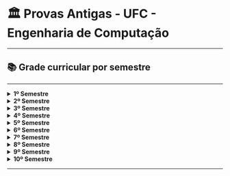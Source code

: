 # 🏛️ Provas Antigas - UFC - Engenharia de Computação

---

## 📚 Grade curricular por semestre

---

<details>
  <summary><strong>1º Semestre</strong></summary>
  
  - [CÁLCULO 1](https://github.com/VictorEdu-Dev/UFC-old-exams-comp-eng/tree/main/01%C2%B0%20Per%C3%ADodo/C%C3%81LCULO%201)
  - [FÍSICA GERAL 1](https://github.com/VictorEdu-Dev/UFC-old-exams-comp-eng/tree/main/01%C2%B0%20Per%C3%ADodo/F%C3%8DSICA%20GERAL%201)
  - [INTRODUÇÃO A ENGENHARIA](https://github.com/VictorEdu-Dev/UFC-old-exams-comp-eng/tree/main/01%C2%B0%20Per%C3%ADodo/INTRODU%C3%87%C3%83O%20A%20ENGENHARIA)
  - [MATEMÁTICA DISCRETA](https://github.com/VictorEdu-Dev/UFC-old-exams-comp-eng/tree/main/01%C2%B0%20Per%C3%ADodo/MATEM%C3%81TICA%20DISCRETA)
  - [PROGRAMAÇÃO COMPUTACIONAL](https://github.com/VictorEdu-Dev/UFC-old-exams-comp-eng/tree/main/01%C2%B0%20Per%C3%ADodo/PROGRAMA%C3%87%C3%83O)
</details>

<details>
  <summary><strong>2º Semestre</strong></summary>
  
  - [Cálculo 2](https://github.com/VictorEdu-Dev/UFC-old-exams-comp-eng/tree/main/02%C2%B0%20Per%C3%ADodo/C%C3%A1lculo%202)
  - [Desenho](https://github.com/VictorEdu-Dev/UFC-old-exams-comp-eng/tree/main/02%C2%B0%20Per%C3%ADodo/Desenho)
  - [Física 2](https://github.com/VictorEdu-Dev/UFC-old-exams-comp-eng/tree/main/02%C2%B0%20Per%C3%ADodo/F%C3%ADsica%202)
  - [Física Experimental 1](https://github.com/VictorEdu-Dev/UFC-old-exams-comp-eng/tree/main/02%C2%B0%20Per%C3%ADodo/F%C3%ADsica%20Experimental%201)
  - [Probabilidade](https://github.com/VictorEdu-Dev/UFC-old-exams-comp-eng/tree/main/02%C2%B0%20Per%C3%ADodo/Probabilidade)
  - [Álgebra linear](https://github.com/VictorEdu-Dev/UFC-old-exams-comp-eng/tree/main/02%C2%B0%20Per%C3%ADodo/%C3%81lgebra%20linear)
</details>

<details>
  <summary><strong>3º Semestre</strong></summary>
  
  - [Cálculo Vetorial - UFC 2022.1](https://github.com/VictorEdu-Dev/UFC-old-exams-comp-eng/tree/main/03%C2%B0%20Per%C3%ADodo/C%C3%A1lculo%20Vetorial%20-%20UFC%202022.1)
  - [Cálculo Vetorial](https://github.com/VictorEdu-Dev/UFC-old-exams-comp-eng/tree/main/03%C2%B0%20Per%C3%ADodo/C%C3%A1lculo%20Vetorial)
  - [Estruturas de Dados](https://github.com/VictorEdu-Dev/UFC-old-exams-comp-eng/tree/main/03%C2%B0%20Per%C3%ADodo/Estruturas%20de%20Dados)
  - [Física 3](https://github.com/VictorEdu-Dev/UFC-old-exams-comp-eng/tree/main/03%C2%B0%20Per%C3%ADodo/F%C3%ADsica%203)
  - [Métodos](https://github.com/VictorEdu-Dev/UFC-old-exams-comp-eng/tree/main/03%C2%B0%20Per%C3%ADodo/M%C3%A9todos)
</details>

<details>
  <summary><strong>4º Semestre</strong></summary>
  
  - [Arquitetura e Organização de Computadores](https://github.com/VictorEdu-Dev/UFC-old-exams-comp-eng/tree/main/04%C2%B0%20Per%C3%ADodo/Arquitetura%20e%20Organiza%C3%A7%C3%A3o%20de%20Computadores)
  - [Circuitos Elétricos 1](https://github.com/VictorEdu-Dev/UFC-old-exams-comp-eng/tree/main/04%C2%B0%20Per%C3%ADodo/Circuitos%20El%C3%A9tricos%201)
  - [Eletromagnetismo Aplicado](https://github.com/VictorEdu-Dev/UFC-old-exams-comp-eng/tree/main/04%C2%B0%20Per%C3%ADodo/Eletromagnetismo%20Aplicado)
  - [Eletrônica Digital](https://github.com/VictorEdu-Dev/UFC-old-exams-comp-eng/tree/main/04%C2%B0%20Per%C3%ADodo/Eletr%C3%B4nica%20Digital)
  - [Paradigmas de Linguagem de Programação](https://github.com/VictorEdu-Dev/UFC-old-exams-comp-eng/tree/main/04%C2%B0%20Per%C3%ADodo/Paradigmas%20de%20Linguagem%20de%20Programa%C3%A7%C3%A3o)
  <!-- Possível arquivo: 04° Período.iml -->
</details>

<details>
  <summary><strong>5º Semestre</strong></summary>
  
  - [Engenharia de Software](https://github.com/VictorEdu-Dev/UFC-old-exams-comp-eng/tree/main/05%C2%B0%20Per%C3%ADodo/Engenharia%20de%20Software)
  - [Microprocessadores](https://github.com/VictorEdu-Dev/UFC-old-exams-comp-eng/tree/main/05%C2%B0%20Per%C3%ADodo/Microprocessadores)
  - [Redes De Computadores](https://github.com/VictorEdu-Dev/UFC-old-exams-comp-eng/tree/main/05%C2%B0%20Per%C3%ADodo/Redes%20De%20Computadores)
  - [Sistemas Operacionais](https://github.com/VictorEdu-Dev/UFC-old-exams-comp-eng/tree/main/05%C2%B0%20Per%C3%ADodo/Sistemas%20Operacionais)
</details>

<details>
  <summary><strong>6º Semestre</strong></summary>
  
  - [Banco de Dados](https://github.com/VictorEdu-Dev/UFC-old-exams-comp-eng/tree/main/06%C2%B0%20Per%C3%ADodo/Banco%20de%20Dados)
  - [Inteligência Computacional](https://github.com/VictorEdu-Dev/UFC-old-exams-comp-eng/tree/main/06%C2%B0%20Per%C3%ADodo/Intelig%C3%AAncia%20Computacional)
  <!-- Outras disciplinas podem existir, veja o repositório se necessário -->
</details>

<details>
  <summary><strong>7º Semestre</strong></summary>
  
  - [CTS](https://github.com/VictorEdu-Dev/UFC-old-exams-comp-eng/tree/main/07%C2%B0%20Per%C3%ADodo/CTS)
  - [Software em Tempo Real](https://github.com/VictorEdu-Dev/UFC-old-exams-comp-eng/tree/main/07%C2%B0%20Per%C3%ADodo/Software%20em%20Tempo%20Real)
  <!-- Outras disciplinas podem existir, veja o repositório se necessário -->
</details>

<details>
  <summary><strong>8º Semestre</strong></summary>
  
  - [Eng. Ambiental](https://github.com/VictorEdu-Dev/UFC-old-exams-comp-eng/tree/main/08%C2%B0%20Per%C3%ADodo/Eng.%20Ambiental)
  - [Fundamentos de adm](https://github.com/VictorEdu-Dev/UFC-old-exams-comp-eng/tree/main/08%C2%B0%20Per%C3%ADodo/Fundamentos%20de%20adm)
  <!-- Outras disciplinas podem existir, veja o repositório se necessário -->
</details>

<details>
  <summary><strong>9º Semestre</strong></summary>
  
  - Não existente ainda.
</details>

<details>
  <summary><strong>10º Semestre</strong></summary>
  
  - [Comunicação e Expressão](https://github.com/VictorEdu-Dev/UFC-old-exams-comp-eng/tree/main/10%C2%B0%20Per%C3%ADodo/Comunica%C3%A7%C3%A3o%20e%20Express%C3%A3o)
  <!-- Outras disciplinas podem existir, veja o repositório se necessário -->
</details>

---
